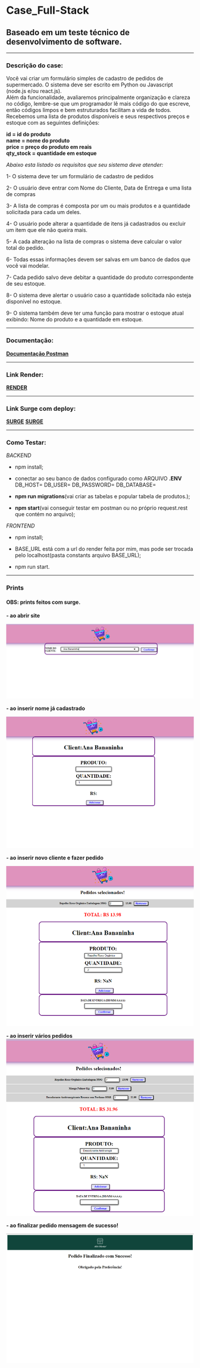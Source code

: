 # Case_Full-Stack
## Baseado em um teste técnico de desenvolvimento de software.
---
### Descrição do case:
<p>Você vai criar um formulário simples de cadastro de pedidos de supermercado. O sistema deve ser
escrito em Python ou Javascript (node.js e/ou react.js).</br>
Além da funcionalidade, avaliaremos principalmente organização e clareza no código, lembre-se
que um programador lê mais código do que escreve, então códigos limpos e bem estruturados
facilitam a vida de todos.</br>
Recebemos uma lista de produtos disponíveis e seus respectivos preços e estoque com as seguintes definições:</p>

**id = id do produto</br>name = nome do produto</br>price = preço do produto em reais</br>qty_stock = quantidade em estoque</br>**



*<p>Abaixo esta listado os requisitos que seu sistema deve atender:</p>*

1- O sistema deve ter um formulário de cadastro de pedidos</br>

2- O usuário deve entrar com Nome do Cliente, Data de Entrega e uma lista de compras</br>

3- A lista de compras é composta por um ou mais produtos e a quantidade solicitada para
cada um deles.</br>

4- O usuário pode alterar a quantidade de itens já cadastrados ou excluir um item que ele
não queira mais.</br>

5- A cada alteração na lista de compras o sistema deve calcular o valor total do pedido.</br>

6- Todas essas informações devem ser salvas em um banco de dados que você vai modelar.</br>

7- Cada pedido salvo deve debitar a quantidade do produto correspondente de seu estoque.</br>

8- O sistema deve alertar o usuário caso a quantidade solicitada não esteja disponível no
estoque.</br>

9- O sistema também deve ter uma função para mostrar o estoque atual exibindo: Nome do
produto e a quantidade em estoque.

---

### Documentação:

**[Documentação Postman](https://documenter.getpostman.com/view/24706667/2s8ZDU6Pxp)**

---

### Link Render:

**[RENDER](https://full-stack-5o0a.onrender.com)**

---

### Link Surge com deploy:
**[SURGE](https://greasy-reading.surge.sh/)**
**[SURGE](better-education.surge.sh)**

---
### Como Testar:
*BACKEND*
- npm install;

- conectar ao seu banco de dados configurado como 
ARQUIVO **.ENV**
DB_HOST= 
DB_USER= 
DB_PASSWORD=
DB_DATABASE=

- **npm run migrations**(vai criar as tabelas e popular tabela de produtos.);

- **npm start**(vai conseguir testar em postman ou no próprio request.rest que contém no arquivo);

*FRONTEND*
- npm install;

- BASE_URL está com a url do render feita por mim, mas pode ser trocada pelo localhost(pasta constants arquivo BASE_URL);

- npm run start.
---
### Prints
#### OBS: prints feitos com **surge**.

**- ao abrir site**

![](./frontend/src/assets/img/inicio.png)

**- ao inserir nome já cadastrado**

![](./frontend/src/assets/img/inicio2.png)

**- ao inserir novo cliente e fazer pedido**

![](./frontend/src/assets/img/inicio3.png)

**- ao inserir vários pedidos**
![](./frontend/src/assets/img/inicio4.png)

**- ao finalizar pedido mensagem de sucesso!**

![](./frontend/src/assets/img/final.png)
